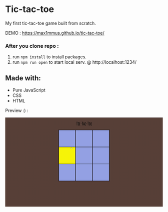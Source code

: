 # Tic-tac-toe
 
 My first tic-tac-toe game built from scratch.
 
 DEMO : https://max1mmus.github.io/tic-tac-toe/
 
 ### After you clone repo :

1. run `npm install` to install packages.
2. run `npm run open` to start local serv. @ http://localhost:1234/
 
 ## Made with:
 
 * Pure JavaScript
 * CSS
 * HTML
 
Preview :) :
 
 ![tictac](https://raw.githubusercontent.com/Max1mmus/tic-tac-toe/master/tictac.gif)
 
